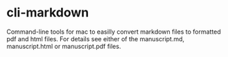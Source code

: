 # cli-markdown
Command-line tools for mac to easilly convert markdown files to formatted pdf and html files. For details see either of the manuscript.md, manuscript.html or manuscript.pdf files.
